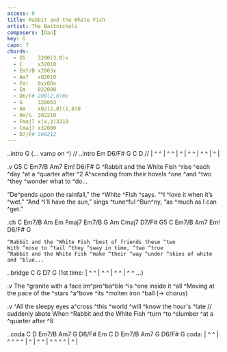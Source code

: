```yaml
---
access: 0
title: Rabbit and the White Fish
artist: The Baitnickels
composers: [Dan]
key: G
capo: 7
chords:
  - G5    3200(3,0)x
  - C     x32010
  - Em7/B x2003x
  - Am7   x02010
  - Em!   0xx00x
  - Em    022000
  - D6/F# 200(2,0)0x
  - G     320003
  - Am    x02(2,0)(1,0)0
  - Am/G  302210
  - Fmaj7 x(x,3)3210
  - Cmaj7 x32000
  - D7/F# 200212
---
```

..intro G
(... vamp on ^)
    // ..intro Em D6/F# G C D
    // | ^ ^ | ^ ^ | ^ | ^ ^ | ^ ^ | ^ |

.v G5 C Em7/B Am7 Em! D6/F# G
^Rabbit and the White Fish ^rise ^each ^day ^at a ^quarter after ^2 
A^scending from their hovels ^one ^and ^two ^they ^wonder what to ^do...

“De^pends upon the rainfall,” the ^White ^Fish ^says. “^I ^love it when it’s ^wet.”
“And ^I’ll have the sun,” sings ^tune^ful ^Bun^ny, “as ^much as I can ^get.”

.ch C Em7/B Am Em      Fmaj7 Em7/B G Am Cmaj7 D7/F#      G5 C Em7/B Am7 Em! D6/F# G
    
    ^Rabbit and the ^White Fish ^best of friends these ^two 
    With ^nose to ^tail ^they ^sway in time, ^two ^true 
    ^Rabbit and the White Fish ^make ^their ^way ^under ^skies of white and ^blue... 

..bridge C G D7 G
    (1st time: | ^ ^ | ^ ^ | ^ ^ | ^ ^ ...)

.v
The ^granite with a face im^pro^ba^ble ^is ^one inside it ^all
^Moving at the pace of the ^stars ^a^bove ^its ^molten iron ^ball    (-> chorus)

.v
^All the sleepy eyes a^cross ^this ^world ^will ^know the hour's ^late   // suddenly abate
When ^Rabbit and the White Fish ^turn ^to ^slumber ^at a ^quarter after ^8 

..coda C D Em7/B Am7 G D6/F# Em C D Em7/B Am7 G D6/F# G
coda: | ^ ^ | ^ ^ ^ ^ | ^ | ^ ^ | ^ ^ ^ ^ | ^ |